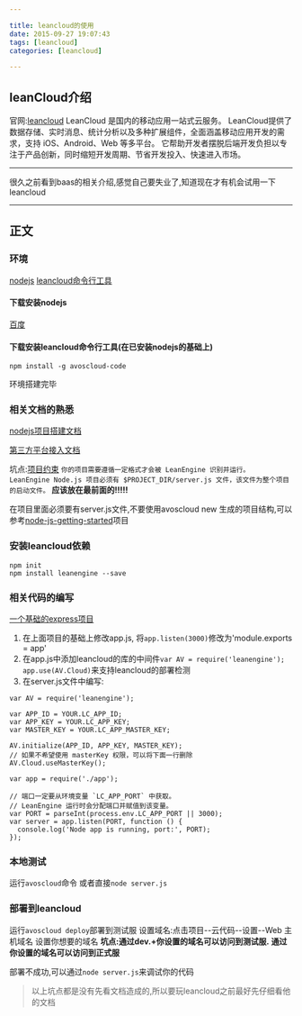 ```yaml
---

title: leancloud的使用
date: 2015-09-27 19:07:43
tags: [leancloud]
categories: [leancloud]

---
```

## leanCloud介绍
官网:[leancloud](https://leancloud.cn/)
LeanCloud 是国内的移动应用一站式云服务。
LeanCloud提供了数据存储、实时消息、统计分析以及多种扩展组件，全面涵盖移动应用开发的需求，支持 iOS、Android、Web 等多平台。
它帮助开发者摆脱后端开发负担以专注于产品创新，同时缩短开发周期、节省开发投入、快速进入市场。

----

很久之前看到baas的相关介绍,感觉自己要失业了,知道现在才有机会试用一下leancloud

----

## 正文

### 环境

[nodejs](http://nodejs.org/)
[leancloud命令行工具](https://leancloud.cn/docs/cloud_code_commandline.html)

#### 下载安装nodejs
[百度](http://www.baidu.com/s?wd=nodejs%E5%AE%89%E8%A3%85)

#### 下载安装leancloud命令行工具(在已安装nodejs的基础上)
`npm install -g avoscloud-code`

环境搭建完毕

<!-- more -->
### 相关文档的熟悉
[nodejs项目搭建文档](https://leancloud.cn/docs/leanengine_guide-node.html)

[第三方平台接入文档](https://leancloud.cn/docs/sns.html)

坑点:[项目约束](https://leancloud.cn/docs/leanengine_guide-node.html#项目约束)
`你的项目需要遵循一定格式才会被 LeanEngine 识别并运行。
LeanEngine Node.js 项目必须有 $PROJECT_DIR/server.js 文件，该文件为整个项目的启动文件。`
**应该放在最前面的!!!!!**

在项目里面必须要有server.js文件,不要使用avoscloud new 生成的项目结构,可以参考[node-js-getting-started](https://github.com/leancloud/node-js-getting-started)项目


### 安装leancloud依赖
```
npm init
npm install leanengine --save

```


### 相关代码的编写
[一个基础的express项目](http://www.tuicool.com/articles/nIJfUnU)
1. 在上面项目的基础上修改app.js, 将`app.listen(3000)`修改为'module.exports = app'
2. 在app.js中添加leancloud的库的中间件`var AV = require('leanengine'); app.use(AV.Cloud)`来支持leancloud的部署检测
3. 在server.js文件中编写:
```
var AV = require('leanengine');

var APP_ID = YOUR.LC_APP_ID;
var APP_KEY = YOUR.LC_APP_KEY;
var MASTER_KEY = YOUR.LC_APP_MASTER_KEY;

AV.initialize(APP_ID, APP_KEY, MASTER_KEY);
// 如果不希望使用 masterKey 权限，可以将下面一行删除
AV.Cloud.useMasterKey();

var app = require('./app');

// 端口一定要从环境变量 `LC_APP_PORT` 中获取。
// LeanEngine 运行时会分配端口并赋值到该变量。
var PORT = parseInt(process.env.LC_APP_PORT || 3000);
var server = app.listen(PORT, function () {
  console.log('Node app is running, port:', PORT);
});

```

### 本地测试
运行`avoscloud`命令
或者直接`node server.js`

### 部署到leancloud
运行`avoscloud deploy`部署到测试服
设置域名:点击项目--云代码--设置--Web 主机域名 设置你想要的域名
**坑点:通过dev.+你设置的域名可以访问到测试服.**
**通过你设置的域名可以访问到正式服**

部署不成功,可以通过`node server.js`来调试你的代码

> 以上坑点都是没有先看文档造成的,所以要玩leancloud之前最好先仔细看他的文档









